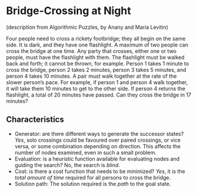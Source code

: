 # Bridge-Crossing at Night

(description from Algorithmic Puzzles, by Anany and Maria Levitin)

Four people need to cross a rickety footbridge; they all begin on the same
side. It is dark, and they have one flashlight. A maximum of two people
can cross the bridge at one time. Any party that crosses, either one or two
people, must have the flashlight with them. The flashlight must be walked
back and forth; it cannot be thrown, for example. Person 1 takes 1 minute
to cross the bridge, person 2 takes 2 minutes, person 3 takes 5 minutes,
and person 4 takes 10 minutes. A pair must walk together at the rate of the
slower person’s pace. For example, if person 1 and person 4 walk together,
it will take them 10 minutes to get to the other side. If person 4 returns the
flashlight, a total of 20 minutes have passed. Can they cross the bridge in
17 minutes?

## Characteristics

- Generator: are there different ways to generate the successor states? *Yes*,
  solo crossings could be favoured over paired crossings, or vice versa, or
  some combination depending on direction. This affects the number of nodes
  examined, even in such a small problem.
- Evaluation: is a heuristic function available for evaluating nodes and
  guiding the search? No, the search is _blind_.
- Cost: is there a cost function that needs to be minimized? *Yes*, it is the
  _total amount of time_ required for all persons to cross the bridge.
- Solution path: The solution required is the _path_ to the goal state.
